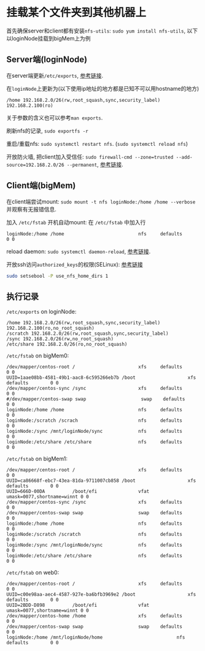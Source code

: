 # 挂载某个文件夹到其他机器上

首先确保server和client都有安装`nfs-utils`: `sudo yum install nfs-utils`, 以下以loginNode挂载到bigMem上为例


## Server端(loginNode)

在server端更新`/etc/exports`, [参考链接](https://access.redhat.com/documentation/en-us/red_hat_enterprise_linux/7/html/storage_administration_guide/ch-nfs).

在`loginNode`上更新为(以下使用ip地址的地方都是已知不可以用hostname的地方)

```text
/home 192.168.2.0/26(rw,root_squash,sync,security_label) 192.168.2.100(ro)
```

关于参数的含义也可以参考`man exports`.

刷新nfs的记录, `sudo exportfs -r`

重启/重载nfs: `sudo systemctl restart nfs`. (`sudo systemctl reload nfs`)

开放防火墙, 把client加入受信任: `sudo firewall-cmd --zone=trusted --add-source=192.168.2.0/26 --permanent`, [参考链接](https://access.redhat.com/documentation/en-us/red_hat_enterprise_linux/7/html/security_guide/sec-using_zones_to_manage_incoming_traffic_depending_on_source).

## Client端(bigMem)

在client端尝试mount: `sudo mount -t nfs loginNode:/home /home --verbose` 并观察有无报错信息.

加入 `/etc/fstab` 开机自动mount: 在 `/etc/fstab` 中加入行 

```text
loginNode:/home /home                           nfs     defaults        0 0
```

reload daemon: `sudo systemctl daemon-reload`, [参考链接](https://access.redhat.com/documentation/en-us/red_hat_enterprise_linux/7/html/storage_administration_guide/nfs-clientconfig#s2-nfs-fstab).

开放ssh访问`authorized_keys`的权限(SELinux): [参考链接](https://stackoverflow.com/questions/36682870/passwordless-ssh-on-shared-nfs-home-directory-does-not-work-centos-7)

```bash
sudo setsebool -P use_nfs_home_dirs 1
```

## 执行记录

`/etc/exports` on loginNode:

```text
/home 192.168.2.0/26(rw,root_squash,sync,security_label) 192.168.2.100(ro,no_root_squash)
/scratch 192.168.2.0/26(rw,root_squash,sync,security_label)
/sync 192.168.2.0/26(rw,no_root_squash)
/etc/share 192.168.2.0/26(ro,no_root_squash)
```

`/etc/fstab` on bigMem0:

```text
/dev/mapper/centos-root /                       xfs     defaults        0 0
UUID=1aae08bb-4581-49b1-aac8-6c595266eb7b /boot                   xfs     defaults        0 0
/dev/mapper/centos-sync /sync                   xfs     defaults        0 0
#/dev/mapper/centos-swap swap                    swap    defaults        0 0
loginNode:/home /home                           nfs     defaults        0 0
loginNode:/scratch /scrach                      nfs     defaults        0 0
loginNode:/sync /mnt/loginNode/sync             nfs     defaults        0 0
loginNode:/etc/share /etc/share                 nfs     defaults        0 0
```

`/etc/fstab` on bigMem1:

```text
/dev/mapper/centos-root /                       xfs     defaults        0 0
UUID=ca86668f-ebc7-43ea-81da-9711007cb858 /boot                   xfs     defaults        0 0
UUID=666D-00DA          /boot/efi               vfat    umask=0077,shortname=winnt 0 0
/dev/mapper/centos-sync /sync                   xfs     defaults        0 0
/dev/mapper/centos-swap swap                    swap    defaults        0 0
loginNode:/home /home                           nfs     defaults        0 0
loginNode:/scratch /scratch                     nfs     defaults        0 0
loginNode:/sync /mnt/loginNode/sync             nfs     defaults        0 0
loginNode:/etc/share /etc/share                 nfs     defaults        0 0
```

`/etc/fstab` on web0:

```text
/dev/mapper/centos-root /                       xfs     defaults        0 0
UUID=c00e98aa-aec4-4587-927e-ba6bfb3969e2 /boot                   xfs     defaults        0 0
UUID=2BDD-D898          /boot/efi               vfat    umask=0077,shortname=winnt 0 0
/dev/mapper/centos-home /home                   xfs     defaults        0 0
/dev/mapper/centos-swap swap                    swap    defaults        0 0
loginNode:/home /mnt/loginNode/home                           nfs     defaults        0 0
```

